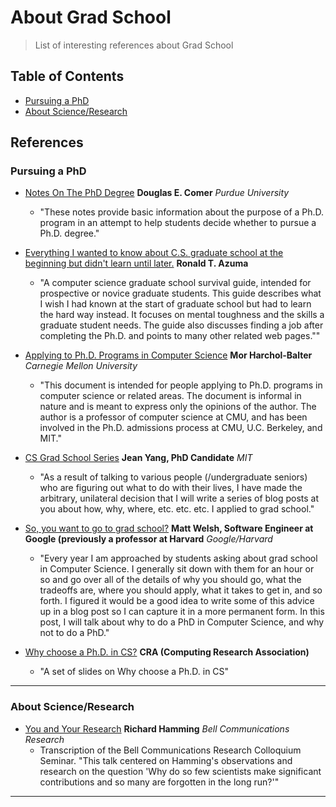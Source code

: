 About Grad School
=====

> List of interesting references about Grad School

Table of Contents
---

- [Pursuing a PhD](#pursuing-phd)
- [About Science/Research](#science-research)

References
---

### Pursuing a PhD
- [Notes On The PhD Degree](https://www.cs.purdue.edu/homes/dec/essay.phd.html) **Douglas E. Comer** *Purdue University*
  - "These notes provide basic information about the purpose of a Ph.D. program in an attempt to help students decide whether to pursue a Ph.D. degree."

- [Everything I wanted to know about C.S. graduate school at the beginning but didn't learn until later.](http://www.cs.virginia.edu/~robins/PhD.html) **Ronald T. Azuma**
  - "A computer science graduate school survival guide, intended for prospective or novice graduate students. This guide describes what I wish I had known at the start of graduate school but had to learn the hard way instead. It focuses on mental toughness and the skills a graduate student needs. The guide also discusses finding a job after completing the Ph.D. and points to many other related web pages.""
- [Applying to Ph.D. Programs in Computer Science](http://www.cs.cmu.edu/~harchol/gradschooltalk.pdf) **Mor Harchol-Balter** *Carnegie Mellon University*
  - "This document is intended for people applying to Ph.D. programs in computer science or related areas. The document is informal in nature and is meant to express only the opinions of the author. The author is a professor of computer science at CMU, and has been involved in the Ph.D. admissions process at CMU, U.C. Berkeley, and MIT."
- [CS Grad School Series](http://jxyzabc.blogspot.com.br/2008/08/cs-grad-school-part-1-deciding-to-apply.html) **Jean Yang, PhD Candidate** *MIT*
  - "As a result of talking to various people (/undergraduate seniors) who are figuring out what to do with their lives, I have made the arbitrary, unilateral decision that I will write a series of blog posts at you about how, why, where, etc. etc. etc. I applied to grad school."
- [So, you want to go to grad school?](http://matt-welsh.blogspot.com.br/2010/09/so-you-want-to-go-to-grad-school.html) **Matt Welsh, Software Engineer at Google (previously a professor at Harvard** *Google/Harvard*
  - "Every year I am approached by students asking about grad school in Computer Science. I generally sit down with them for an hour or so and go over all of the details of why you should go, what the tradeoffs are, where you should apply, what it takes to get in, and so forth. I figured it would be a good idea to write some of this advice up in a blog post so I can capture it in a more permanent form. In this post, I will talk about why to do a PhD in Computer Science, and why not to do a PhD."
- [Why choose a Ph.D. in CS?](http://cra.org/uploads/documents/resources/student/why.cs_.phd_.pdf) **CRA (Computing Research Association)**
  - "A set of slides on Why choose a Ph.D. in CS"

-------

### About Science/Research
- [You and Your Research](http://www.cs.virginia.edu/~robins/YouAndYourResearch.html) **Richard Hamming** *Bell Communications Research*
  - Transcription of the Bell Communications Research Colloquium Seminar. "This talk centered on Hamming's observations and research on the question 'Why do so few scientists make significant contributions and so many are forgotten in the long run?'"

-----
